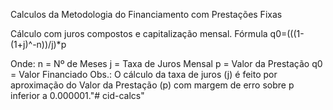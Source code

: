 Calculos da Metodologia do Financiamento com Prestações Fixas

Cálculo com juros compostos e capitalização mensal.
Fórmula q0=(((1-(1+j)^-n))/j)*p

Onde:
n = Nº de Meses
j = Taxa de Juros Mensal
p = Valor da Prestação
q0 = Valor Financiado
Obs.: O cálculo da taxa de juros (j) é feito por aproximação do Valor da Prestação (p) com margem de erro sobre p inferior a 0.000001."# cid-calcs" 
